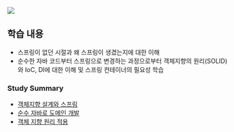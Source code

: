 ![](https://github.com/Heo-y-y/development-blog/assets/112863029/bfb1af60-9935-4093-8bdb-47787c66d512)

## 학습 내용
- 스프링이 없던 시절과 왜 스프링이 생겼는지에 대한 이해
- 순수한 자바 코드부터 스프링으로 변경하는 과정으로부터 객체지향의 원리(SOLID)와 IoC, DI에 대한 이해 및 스프링 컨테이너의 필요성 학습

### Study Summary
- [객체지향 설계와 스프링](객체지향설계와스프링.md)
- [순수 자바로 도메인 개발](순수자바로도메인개발.md)
- [객체 지향 원리 적용](객체지향원리적용.md)

